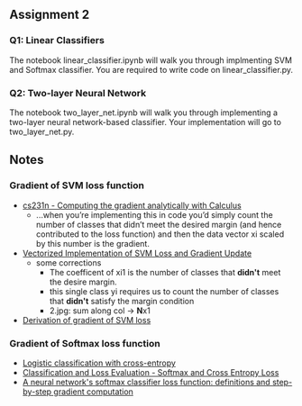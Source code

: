 ## Assignment 2
### Q1: Linear Classifiers
The notebook linear_classifier.ipynb will walk you through implmenting SVM and Softmax classifier. You are required to write code on linear_classifier.py.
### Q2: Two-layer Neural Network
The notebook two_layer_net.ipynb will walk you through implementing a two-layer neural network-based classifier. Your implementation will go to two_layer_net.py.

## Notes
### Gradient of SVM loss function
* [cs231n - Computing the gradient analytically with Calculus](https://cs231n.github.io/optimization-1/#analytic)
  * ...when you’re implementing this in code you’d simply count the number of classes that didn’t meet the desired margin (and hence contributed to the loss function) and then the data vector xi scaled by this number is the gradient.
* [Vectorized Implementation of SVM Loss and Gradient Update](https://mlxai.github.io/2017/01/06/vectorized-implementation-of-svm-loss-and-gradient-update.html)
  * some corrections
    * The coefficent of xi1 is the number of classes that **didn't** meet the desire margin.
    * this single class yi requires us to count the number of classes that **didn't** satisfy the margin condition
    * 2.jpg: sum along col -> **N**x1    
* [Derivation of gradient of SVM loss](https://math.stackexchange.com/questions/2572318/derivation-of-gradient-of-svm-loss/2572319)

### Gradient of Softmax loss function
* [Logistic classification with cross-entropy](https://peterroelants.github.io/posts/cross-entropy-logistic/)
* [Classification and Loss Evaluation - Softmax and Cross Entropy Loss](https://deepnotes.io/softmax-crossentropy)
* [A neural network's softmax classifier loss function: definitions and step-by-step gradient computation](http://bigstuffgoingon.com/blog/posts/softmax-loss-gradient/)
